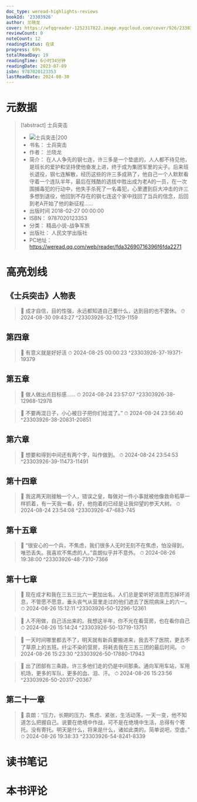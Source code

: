 ```yaml
---
doc_type: weread-highlights-reviews
bookId: '23303926'
author: 兰晓龙
cover: https://wfqqreader-1252317822.image.myqcloud.com/cover/926/23303926/t7_23303926.jpg
reviewCount: 0
noteCount: 12
readingStatus: 在读
progress: 69%
totalReadDay: 19
readingTime: 6小时34分钟
readingDate: 2023-07-09
isbn: 9787020123353
lastReadDate: 2024-08-30
---
```


# 元数据

> [!abstract] 士兵突击
>
> - ![ 士兵突击|200](https://wfqqreader-1252317822.image.myqcloud.com/cover/926/23303926/t7_23303926.jpg)
> - 书名： 士兵突击
> - 作者： 兰晓龙
> - 简介： 在人人争先的钢七连，许三多是一个垫底的，人人都不待见他，是班长的爱护和坚持使他奋发上进，终于成为集团军里的尖子。后来班长退役，钢七连解散，经历这些的许三多成熟了，他自己一个人默默看守着一个连队半年，最后在残酷的选拔中胜出成为老A的一员，在一次围捕毒犯的行动中，他失手杀死了一名毒犯，心里遭到巨大冲击的许三多想到退役，他回到不存在的钢七连这个家中找回了当兵的信念，后回到老A开始了他的新征程……
> - 出版时间 2018-02-27 00:00:00
> - ISBN： 9787020123353
> - 分类： 精品小说-战争军旅
> - 出版社： 人民文学出版社
> - PC地址：https://weread.qq.com/web/reader/fda32690716396f6fda2271

# 高亮划线

## 《士兵突击》人物表

> 📌 成才自信，目的性强，永远都知道自己要什么，达到目的也不罢休。
> ⏱ 2024-08-30 09:43:27 ^23303926-32-1129-1159

## 第四章

> 📌 有意义就是好好活
> ⏱ 2024-08-25 00:00:23 ^23303926-37-19371-19379

## 第五章

> 📌 做人做出点目标感……
> ⏱ 2024-08-24 23:57:07 ^23303926-38-12968-12978

> 📌 不要再混日子，小心被日子把你们给混了。”
> ⏱ 2024-08-24 23:56:40 ^23303926-38-20831-20851

## 第六章

> 📌 想要和得到中间还有两个字，叫作做到。
> ⏱ 2024-08-24 23:54:53 ^23303926-39-11473-11491

## 第十四章

> 📌 我这两天刚接触一个人，错误之皇，每做对一件小事就被他像救命稻草一样抓着，有一天我一看，好，他抱着的已经是让我仰望的参天大树。
> ⏱ 2024-08-24 23:54:08 ^23303926-47-683-745

## 第十五章

> 📌 “很安心的一个兵，不焦虑，我们很多人无时无刻不在焦虑，怕没得到，唯恐丢失。我喜欢不焦虑的人。”袁朗似乎并不意外。
> ⏱ 2024-08-26 19:38:00 ^23303926-48-7310-7366

## 第十七章

> 📌 现在成才和我在三五三比六一更加出名，人们总是爱听好消息而忘掉坏消息，不管愿不愿意，垂头丧气从营里走过的他们遮去了医院病床上的六一。
> ⏱ 2024-08-26 15:12:11 ^23303926-50-12296-12361

> 📌 人不用做，自己活出来的。我想这半年，你不光在看营房，也在看你自己
> ⏱ 2024-08-26 15:14:24 ^23303926-50-13719-13751

> 📌 一天时间哪里都去不了，明天就有新兵要搬进来，我去不了医院，更去不了草原上的五班。纤尘不染的营房，将耗去我在三五三团的最后时间。
> ⏱ 2024-08-26 15:23:30 ^23303926-50-17880-17943

> 📌 出了团部有三条路，许三多他们走的仍是中间那条。通向军用车站，军用机场，更多的军队，更多的血、泪、汗。
> ⏱ 2024-08-26 15:23:56 ^23303926-50-20317-20367

## 第二十一章

> 📌 袁朗：“压力，长期的压力、焦虑、紧张，生活动荡，一天一变，他不知道怎么把握自己。说要在绝境中作战，可不是在绝境中生活，总得有个寄托。没有寄托。明天是什么，将来是什么，诸如此类的。简单说吧，空虚。”
> ⏱ 2024-08-26 19:38:33 ^23303926-54-8241-8339

# 读书笔记

# 本书评论
